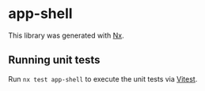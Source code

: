 # app-shell

This library was generated with [Nx](https://nx.dev).

## Running unit tests

Run `nx test app-shell` to execute the unit tests via [Vitest](https://vitest.dev/).

